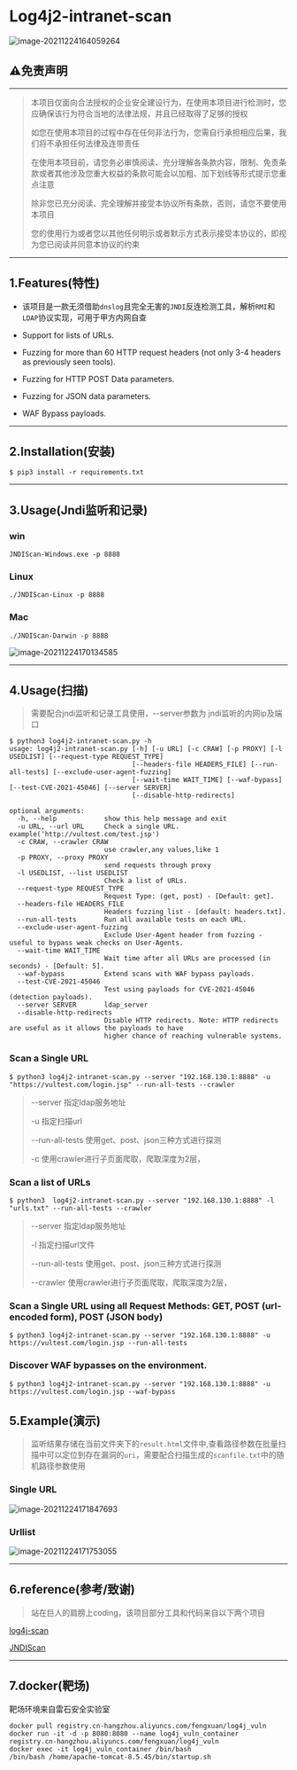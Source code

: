 

# Log4j2-intranet-scan

![image-20211224164059264](README.assets/image-20211224164059264.png)

## ⚠️免责声明

---

>本项目仅面向合法授权的企业安全建设行为，在使用本项目进行检测时，您应确保该行为符合当地的法律法规，并且已经取得了足够的授权
>
>如您在使用本项目的过程中存在任何非法行为，您需自行承担相应后果，我们将不承担任何法律及连带责任
>
>在使用本项目前，请您务必审慎阅读、充分理解各条款内容，限制、免责条款或者其他涉及您重大权益的条款可能会以加粗、加下划线等形式提示您重点注意
>
>除非您已充分阅读、完全理解并接受本协议所有条款，否则，请您不要使用本项目
>
>您的使用行为或者您以其他任何明示或者默示方式表示接受本协议的，即视为您已阅读并同意本协议的约束

----

## 1.Features(特性)

- 该项目是一款无须借助`dnslog`且完全无害的`JNDI`反连检测工具，解析`RMI`和`LDAP`协议实现，可用于甲方内网自查

- Support for lists of URLs.
- Fuzzing for more than 60 HTTP request headers (not only 3-4 headers as previously seen tools).
- Fuzzing for HTTP POST Data parameters.
- Fuzzing for JSON data parameters.
- WAF Bypass payloads.

---

## 2.Installation(安装)

```
$ pip3 install -r requirements.txt
```

---

## 3.Usage(Jndi监听和记录)

### win

```shell
JNDIScan-Windows.exe -p 8888
```

### Linux

```shell
./JNDIScan-Linux -p 8888
```

### Mac

```shell
./JNDIScan-Darwin -p 8888
```

![image-20211224170134585](README.assets/image-20211224170134585.png)

---

## 4.Usage(扫描)

>需要配合jndi监听和记录工具使用，--server参数为 jndi监听的内网ip及端口

```shell
$ python3 log4j2-intranet-scan.py -h
usage: log4j2-intranet-scan.py [-h] [-u URL] [-c CRAW] [-p PROXY] [-l USEDLIST] [--request-type REQUEST_TYPE]
                               [--headers-file HEADERS_FILE] [--run-all-tests] [--exclude-user-agent-fuzzing]
                               [--wait-time WAIT_TIME] [--waf-bypass] [--test-CVE-2021-45046] [--server SERVER]
                               [--disable-http-redirects]

optional arguments:
  -h, --help            show this help message and exit
  -u URL, --url URL     Check a single URL. example('http://vultest.com/test.jsp')
  -c CRAW, --crawler CRAW
                        use crawler,any values,like 1
  -p PROXY, --proxy PROXY
                        send requests through proxy
  -l USEDLIST, --list USEDLIST
                        Check a list of URLs.
  --request-type REQUEST_TYPE
                        Request Type: (get, post) - [Default: get].
  --headers-file HEADERS_FILE
                        Headers fuzzing list - [default: headers.txt].
  --run-all-tests       Run all available tests on each URL.
  --exclude-user-agent-fuzzing
                        Exclude User-Agent header from fuzzing - useful to bypass weak checks on User-Agents.
  --wait-time WAIT_TIME
                        Wait time after all URLs are processed (in seconds) - [Default: 5].
  --waf-bypass          Extend scans with WAF bypass payloads.
  --test-CVE-2021-45046
                        Test using payloads for CVE-2021-45046 (detection payloads).
  --server SERVER       ldap_server
  --disable-http-redirects
                        Disable HTTP redirects. Note: HTTP redirects are useful as it allows the payloads to have
                        higher chance of reaching vulnerable systems.
```

### Scan a Single URL

```shell
$ python3 log4j2-intranet-scan.py --server "192.168.130.1:8888" -u "https://vultest.com/login.jsp" --run-all-tests --crawler
```

>--server 指定ldap服务地址
>
>-u 指定扫描url
>
>--run-all-tests 使用get、post、json三种方式进行探测
>
>-c  使用crawler进行子页面爬取，爬取深度为2层，

### Scan a list of URLs

```shell
$ python3  log4j2-intranet-scan.py --server "192.168.130.1:8888" -l "urls.txt" --run-all-tests --crawler
```

> --server 指定ldap服务地址
>
> -l 指定扫描url文件
>
> --run-all-tests 使用get、post、json三种方式进行探测
>
> --crawler  使用crawler进行子页面爬取，爬取深度为2层，

### Scan a Single URL using all Request Methods: GET, POST (url-encoded form), POST (JSON body)


```shell
$ python3 log4j2-intranet-scan.py --server "192.168.130.1:8888" -u https://vultest.com/login.jsp --run-all-tests
```

### Discover WAF bypasses on the environment.

```shell
$ python3 log4j2-intranet-scan.py --server "192.168.130.1:8888" -u https://vultest.com/login.jsp --waf-bypass
```

## 5.Example(演示)

>监听结果存储在当前文件夹下的`result.html`文件中,查看路径参数在批量扫描中可以定位到存在漏洞的`uri`，需要配合扫描生成的`scanfile.txt`中的随机路径参数使用

### Single URL

![image-20211224171847693](README.assets/image-20211224171847693.png)

### Urllist

![image-20211224171753055](README.assets/image-20211224171753055.png)

---

## 6.reference(参考/致谢)

>站在巨人的肩膀上coding，该项目部分工具和代码来自以下两个项目

[log4j-scan](https://github.com/fullhunt/log4j-scan)

[JNDIScan](https://github.com/EmYiQing/JNDIScan)

---

## 7.docker(靶场)

靶场环境来自雷石安全实验室

```shell
docker pull registry.cn-hangzhou.aliyuncs.com/fengxuan/log4j_vuln
docker run -it -d -p 8080:8080 --name log4j_vuln_container registry.cn-hangzhou.aliyuncs.com/fengxuan/log4j_vuln
docker exec -it log4j_vuln_container /bin/bash
/bin/bash /home/apache-tomcat-8.5.45/bin/startup.sh
```


